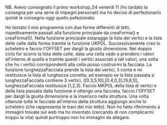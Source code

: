 NB. Avevo consegnato il primo workshop_04 venerdì 11 (ho tardato la consegna per una serie di impegni personali) ma ho deciso di perfezionarlo quindi le consegno oggi quello pefezionato. 

Ho testato il mio programma con due forme differenti di tetti, rispettivamente passati alla funzione principale da creaForma() e creaForma1().
Nella funzione principale estaraggo la lista dei vertici e la lista delle celle dalla forma tramite la funzione UKPOL.
Successivamente creo lo scheletro e faccio l'OFFSET per dargli la giusta dimensione. 
Nel doppio ciclo for scorro la lista delle celle, data una cella vado a prendere i valori all'interno di quella e tramite questi i vertici associati a tali valori, una volta che ho i vertici corrispondenti alla cella posso costruirmi la facciata. La funzione lunghezzaFacciata prende la lista dei vertici, li conta e mi restituisce la lista di lunghezza corretta; ad esempio se la lista passata a lunghezzaFacciata contiene 3 vertici, [[0.3,5,10],[0.4,0,3],[9,6,1]], lunghezzaFacciata restituisce [1,2,3]. Faccio MKPOL della lista di vertici e della lista passata dalla funzione e ottengo una facciata, faccio l'OFFSET per dargli la giusta dimensione e la inserisco nella struttura. 
Una volta ottenute tutte le facciate all'interno della struttura aggiungo anche lo scheletro (che rappresenta le travi del mio tetto).
Non ho fatto riferimento a immagini trovate sul web ma ho inventato (cercando di non complicarmi troppo la vita) quindi purtroppo non ho immagini da allegare. 